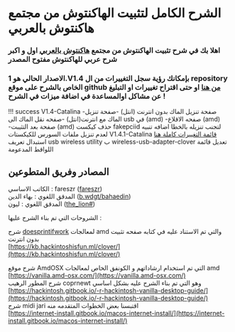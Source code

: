 # الشرح الكامل لتثبيت الهاكنتوش من مجتمع هاكنتوش بالعربي

### اهلا بك في شرح تثبيت الهاكنتوش من مجتمع [هاكنتوش بالعربي](https://هاكنتوش.com) اول و اكبر شرح عربي للهاكنتوش مفتوح المصدر 

### **الاصدار الحالي هو 1.V1.4 بإمكانك رؤية سجل التغييرات من ال repository الخاص بالشرح على موقع github** [**من هنا**](https://github.com/ARhackintosh/ARtutorial/releases)  **او حتى اقتراح تغييرات او التبليغ عن مشاكل اوالمساعدة في اضافة ميزات في الشرح !**

!!! success
    V1.4-Catalina
    -صفحة تنزيل الماك بدون انترنت \(انتل\)
    -صفحة تنزيل الماك مع انترنت\(انتل\)
    -صفحه نقل الماك الى usb في \(amd\)
    -صفحه الاقلاع \(amd\)
    -صفحة بعد التثيبت \(amd\)
    حذف كيكست fakepciid لتجنب تنزيله بالخطا
    اضافه تنبيه لعدم تنزيل ملفات السورس للكيكستات
    V1.4.1-Catalina
    [قائمة التغييرات كاملة هنا](https://xn--mgbg4a8cpdl.com/?p=2386)
    استبدال تعريف usb wireless utility ب wireless-usb-adapter-clover
    تعديل قائمة اللواقط المدعومة
    
##  المصادر وفريق المتطوعين

الكاتب الاساسي : fareszr \([fareszr](https://هاكنتوش.com/members/fareszr.2/)\)  
المدقق اللغوي : بهاء الدين \([b.wdgt/bahaedin](https://هاكنتوش.com/members/bahaedin.3/)\)  
المدقق اللغوي :  ليون \([the\_lion\#](https://هاكنتوش.com/members/the_lion.12/)\)

الشروحات التي تم بناء الشرح عليها :

شرح [doesprintifwork](https://github.com/doesprintfwork) لمعالجات amd والتي تم الاستناد عليه في كتابه صفحه تثبيت بدون انترنت  
[https://kb.hackintoshisfun.ml/clover/](https://kb.hackintoshisfun.ml/clover/)

شرح موقع AmdOSX التي تم استخدام ارشاداتهم و الكونفق الخاص لمعالجات amd  
[https://vanilla.amd-osx.com/](https://vanilla.amd-osx.com/)  
شرح المطور الرهيب coprnewt وهو التي تم بناء الشرح عليه بشكل اساسي  
[https://hackintosh.gitbook.io/-r-hackintosh-vanilla-desktop-guide/](https://hackintosh.gitbook.io/-r-hackintosh-vanilla-desktop-guide/)  
شرح midi jari اقتبسنا بعض الخطوات المتقدمه منه  
[https://internet-install.gitbook.io/macos-internet-install/](https://internet-install.gitbook.io/macos-internet-install/)

